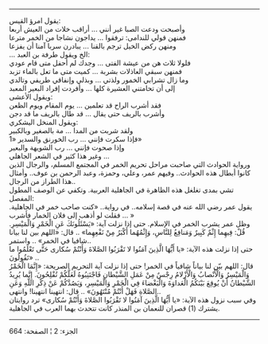 ------------------------------------------------------------------------

يقول امرؤ القيس:  
وأصبحت ودعت الصبا غير أنني ... أراقب خلات من العيش أربعا  
فمنهن قولي للندامى: ترفقوا ... يداجون نشاجا من الخمر مترعا  
ومنهن ركض الخيل ترجم بالقنا ... يبادرن سربا آمنا أن يفزعا  
... الخ ويقول طرفة بن العبد:  
فلولا ثلاث هن من عيشة الفتى ... وجدك لم أحفل متى قام عودي  
فمنهن سبقي العاذلات بشربة ... كميت متى ما تعل بالماء تزبد  
وما زال تشرابي الخمور ولذتي ... وبذلي وإنفاقي طريفي وتالدي  
إلى أن تحامتني العشيرة كلها ... وأفردت إفراد البعير المعبد  
ويقول الأعشى:  
فقد أشرب الراح قد تعلمين ... يوم المقام ويوم الظعن  
وأشرب بالريف حتى يقال ... قد طال بالريف ما قد دجن  
ويقول المنخل اليشكري:  
ولقد شربت من المدا ... مة بالصغير وبالكبير  
فإذا سكرت فإنني ... رب الخورنق والسدير «1»  
وإذا صحوت فإنني ... رب الشويهة والبعير  
وغير هذا كثير في الشعر الجاهلي ...  
ورواية الحوادث التي صاحبت مراحل تحريم الخمر في المجتمع المسلم، والرجال
الذين كانوا أبطال هذه الحوادث.. وفيهم عمر، وعلي، وحمزة، وعبد الرحمن بن
عوف.. وأمثال هذا الطراز من الرجال..  
تشي بمدى تغلغل هذه الظاهرة في الجاهلية العربية. وتكفي عن الوصف المطول
المفصل:  
يقول عمر رضي الله عنه في قصة إسلامه.. في رواية.. «كنت صاحب خمر في
الجاهلية. فقلت لو أذهب إلى فلان الخمار فأشرب ... »  
وظل عمر يشرب الخمر في الإسلام. حتى إذا نزلت آية: «يَسْئَلُونَكَ عَنِ الْخَمْرِ
وَالْمَيْسِرِ. قُلْ: فِيهِما إِثْمٌ كَبِيرٌ وَمَنافِعُ لِلنَّاسِ، وَإِثْمُهُما أَكْبَرُ مِنْ نَفْعِهِما» ..
قال: «اللهم بين لنا بيانا شافيا في الخمر» .. واستمر..  
حتى إذا نزلت هذه الآية: «يا أَيُّهَا الَّذِينَ آمَنُوا لا تَقْرَبُوا الصَّلاةَ وَأَنْتُمْ
سُكارى حَتَّى تَعْلَمُوا ما تَقُولُونَ» ..  
قال: اللهم بيّن لنا بياناً شافياً في الخمر! حتى إذا نزلت آية التحريم
الصريحة: «إِنَّمَا الْخَمْرُ وَالْمَيْسِرُ وَالْأَنْصابُ وَالْأَزْلامُ رِجْسٌ مِنْ عَمَلِ الشَّيْطانِ
فَاجْتَنِبُوهُ لَعَلَّكُمْ تُفْلِحُونَ. إِنَّما يُرِيدُ الشَّيْطانُ أَنْ يُوقِعَ بَيْنَكُمُ الْعَداوَةَ وَالْبَغْضاءَ
فِي الْخَمْرِ وَالْمَيْسِرِ، وَيَصُدَّكُمْ عَنْ ذِكْرِ اللَّهِ وَعَنِ الصَّلاةِ فَهَلْ أَنْتُمْ مُنْتَهُونَ» .. قال:
انتهينا انتهينا! وانتهى..  
وفي سبب نزول هذه الآية: «يا أَيُّهَا الَّذِينَ آمَنُوا لا تَقْرَبُوا الصَّلاةَ وَأَنْتُمْ
سُكارى» ترد روايتان يشترك (1) قصران للنعمان بن المنذر كانت تتحدث بهما
العرب في الجاهلية.

------------------------------------------------------------------------

الجزء: 2 ¦ الصفحة: 664
